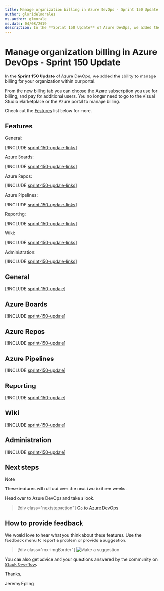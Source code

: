 ```yaml
---
title: Manage organization billing in Azure DevOps - Sprint 150 Update
author: gloridelmorales
ms.author: glmorale
ms.date: 04/08/2019
description: In the **Sprint 150 Update** of Azure DevOps, we added the ability to manage billing for your organization within our portal. 
---
```


# Manage organization billing in Azure DevOps - Sprint 150 Update

In the **Sprint 150 Update** of Azure DevOps, we added the ability to manage billing for your organization within our portal.

From the new billing tab you can choose the Azure subscription you use for billing, and pay for additional users. You no longer need to go to the Visual Studio Marketplace or the Azure portal to manage billing.

Check out the [Features](#features) list below for more.

## Features

General:

[!INCLUDE [sprint-150-update-links](includes/general/sprint-150-update-links.md)]

Azure Boards:

[!INCLUDE [sprint-150-update-links](includes/boards/sprint-150-update-links.md)]

Azure Repos:

[!INCLUDE [sprint-150-update-links](includes/repos/sprint-150-update-links.md)]

Azure Pipelines:

[!INCLUDE [sprint-150-update-links](includes/pipelines/sprint-150-update-links.md)]

Reporting:

[!INCLUDE [sprint-150-update-links](includes/reporting/sprint-150-update-links.md)]

Wiki:

[!INCLUDE [sprint-150-update-links](includes/wiki/sprint-150-update-links.md)]

Administration:

[!INCLUDE [sprint-150-update-links](includes/administration/sprint-150-update-links.md)]

## General

[!INCLUDE [sprint-150-update](includes/general/sprint-150-update.md)]

## Azure Boards

[!INCLUDE [sprint-150-update](includes/boards/sprint-150-update.md)]

## Azure Repos

[!INCLUDE [sprint-150-update](includes/repos/sprint-150-update.md)]

## Azure Pipelines

[!INCLUDE [sprint-150-update](includes/pipelines/sprint-150-update.md)]

## Reporting

[!INCLUDE [sprint-150-update](includes/reporting/sprint-150-update.md)]

## Wiki

[!INCLUDE [sprint-150-update](includes/wiki/sprint-150-update.md)]

## Administration

[!INCLUDE [sprint-150-update](includes/administration/sprint-150-update.md)]

## Next steps

> [!NOTE]
> These features will roll out over the next two to three weeks.

Head over to Azure DevOps and take a look.

> [!div class="nextstepaction"]
> [Go to Azure DevOps](https://go.microsoft.com/fwlink/?LinkId=307137&campaign=o~msft~docs~product-vsts~release-notes)

## How to provide feedback

We would love to hear what you think about these features. Use the feedback menu to report a problem or provide a suggestion.

> [!div class="mx-imgBorder"]
> ![Make a suggestion](../media/make-a-suggestion.png)

You can also get advice and your questions answered by the community on [Stack Overflow](https://stackoverflow.com/questions/tagged/azure-devops).

Thanks,

Jeremy Epling
